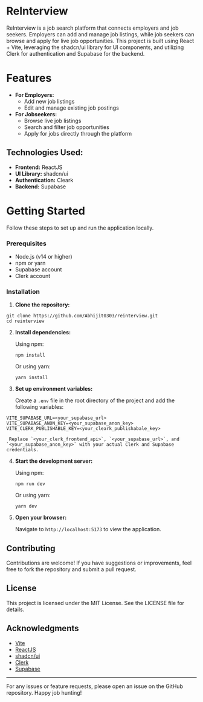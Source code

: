 # ReInterview

ReInterview is a job search platform that connects employers and job seekers. Employers can add and manage job listings, while job seekers can browse and apply for live job opportunities. This project is built using React + Vite, leveraging the shadcn/ui library for UI components, and utilizing Clerk for authentication and Supabase for the backend.

# Features

- **For Employers:**
  - Add new job listings
  - Edit and manage existing job postings
- **For Jobseekers:**
  - Browse live job listings
  - Search and filter job opportunities
  - Apply for jobs directly through the platform

## Technologies Used:

- **Frontend:** ReactJS
- **UI Library:** shadcn/ui
- **Authentication:** Cleark
- **Backend:** Supabase

# Getting Started

Follow these steps to set up and run the application locally.

### Prerequisites

- Node.js (v14 or higher)
- npm or yarn
- Supabase account
- Clerk account

### Installation

1.  **Clone the repository:**

```
git clone https://github.com/Abhijit0303/reinterview.git
cd reinterview
```

2.  **Install dependencies:**

    Using npm:

    `npm install`

    Or using yarn:

    `yarn install`

3.  **Set up environment variables:**

    Create a `.env` file in the root directory of the project and add the following variables:

```
VITE_SUPABASE_URL=<your_supabase_url>
VITE_SUPABASE_ANON_KEY=<your_supabase_anon_key>
VITE_CLERK_PUBLISHABLE_KEY=<your_cleark_publishabale_key>
```

     Replace `<your_clerk_frontend_api>`, `<your_supabase_url>`, and `<your_supabase_anon_key>` with your actual Clerk and Supabase credentials.

4.  **Start the development server:**

    Using npm:

    `npm run dev`

    Or using yarn:

    `yarn dev`

5.  **Open your browser:**

    Navigate to `http://localhost:5173` to view the application.

## Contributing

Contributions are welcome! If you have suggestions or improvements, feel free to fork the repository and submit a pull request.

## License

This project is licensed under the MIT License. See the LICENSE file for details.

## Acknowledgments

- [Vite](https://vite.dev/)
- [ReactJS](https://react.dev/)
- [shadcn/ui](https://ui.shadcn.com/)
- [Clerk](https://clerk.com/)
- [Supabase](https://supabase.com/)

---

For any issues or feature requests, please open an issue on the GitHub repository. Happy job hunting!
